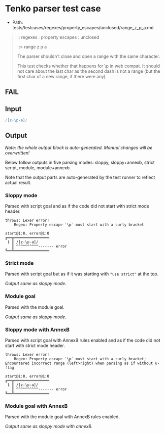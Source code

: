 # Tenko parser test case

- Path: tests/testcases/regexes/property_escapes/unclosed/range_z_p_a.md

> :: regexes : property escapes : unclosed
>
> ::> range z p a
>
> The parser shouldn't close and open a range with the same character.
>
> This test checks whether that happens for \p in web compat. It should not care about the last char as the second dash is not a range (but the first char of a new range, if there were any)

## FAIL

## Input

`````js
/[z-\p-a]/
`````

## Output

_Note: the whole output block is auto-generated. Manual changes will be overwritten!_

Below follow outputs in five parsing modes: sloppy, sloppy+annexb, strict script, module, module+annexb.

Note that the output parts are auto-generated by the test runner to reflect actual result.

### Sloppy mode

Parsed with script goal and as if the code did not start with strict mode header.

`````
throws: Lexer error!
    Regex: Property escape `\p` must start with a curly bracket

start@1:0, error@1:0
╔══╦════════════════
 1 ║ /[z-\p-a]/
   ║ ^^^^^^^^^^------- error
╚══╩════════════════

`````

### Strict mode

Parsed with script goal but as if it was starting with `"use strict"` at the top.

_Output same as sloppy mode._

### Module goal

Parsed with the module goal.

_Output same as sloppy mode._

### Sloppy mode with AnnexB

Parsed with script goal with AnnexB rules enabled and as if the code did not start with strict mode header.

`````
throws: Lexer error!
    Regex: Property escape `\p` must start with a curly bracket; Encountered incorrect range (left>right) when parsing as if without u-flag

start@1:0, error@1:0
╔══╦════════════════
 1 ║ /[z-\p-a]/
   ║ ^^^^^^^^^^------- error
╚══╩════════════════

`````

### Module goal with AnnexB

Parsed with the module goal with AnnexB rules enabled.

_Output same as sloppy mode with annexB._
